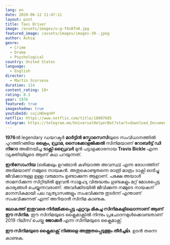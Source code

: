 ```yaml
---
lang: en
date: 2020-06-12 11:47:11
layout: post
title: Taxi Driver
image: /assets/images/u-g-f4s8fn0.jpg
featured_image: /assets/images/images-39-.jpeg
author: Ashiq
genre:
  - Crime
  - Drama
  - Psychological
country: United States
language:
  - English
director:
  - Martin Scorsese
duration: 114
content_rating: 18+
rating: 8.3
year: 1976
featured: true
imageshadow: true
youtubeId: cujiHDeqnHY
netflix: https://www.netflix.com/title/18907685
telegram: https://telegram.me/UniversalHelperBot?start=download_Document_407
---
```

**1976**ൽ legendary ഡയറക്ടർ **മാർട്ടിൻ സ്കോസെസി**യുടെ സംവിധാനത്തിൽ പുറത്തിറങ്ങിയ **ക്രൈം, ഡ്രാമ, സൈക്കോളജിക്കൽ**  സിനിമയാണ് **റോബർട്ട് ഡി നിറോ** അഭിനയിച്ച **ടാക്സി ഡ്രൈവർ** മുൻ പട്ടാളക്കാരനായ **Travis Bickle** എന്ന വ്യക്തിയിലൂടെ ആണ് കഥ പറയുന്നത്.

**ഇൻസോംനിയ** (ഒരിക്കലും ഉറങ്ങാൻ കഴിയാത്ത അവസ്ഥ) എന്ന രോഗത്തിന് അടിമയാണ് നമ്മുടെ നായകൻ. അതുകൊണ്ടുതന്നെ രാത്രി മാത്രം ടാക്സി ഓടിച്ചു ജീവിക്കാനുള്ള ഉള്ള വരുമാനം ഉണ്ടാക്കുന്ന ആളാണ്. പക്ഷേ അയാൾ താമസിക്കുന്ന  സിറ്റിയിൽ മുഴുവൻ സാമൂഹ്യ വിരുദ്ധരും ഗുണ്ടകളും മറ്റ് മോശപ്പെട്ട കാര്യങ്ങൾ ചെയ്യുന്നവരാണ്. അവർക്കിടയിൽ ജീവിക്കുന്ന നമ്മുടെ നായകന് മാനസികമായി പല വ്യത്യാസങ്ങളും സംഭവിക്കുന്നു തുടർന്ന് എന്താണ് സംഭവിക്കുന്നത് എന്ന് അറിയാൻ സിനിമ കാണുക.

**ലോകത്ത് ഇതുവരെ നിർമ്മിക്കപ്പെട്ട ഏറ്റവും മികച്ച സിനിമകളിലൊന്നാണ് ആണ് ഈ സിനിമ.** ഈ സിനിമയുടെ ക്ലൈമാക്സിൽ നിന്നും പ്രചോദനമുൾക്കൊണ്ടതാണ് 2019 റിലീസ് ചെയ്ത **ജോക്കർ** എന്ന സിനിമയുടെ ക്ലൈമാക്സ്.

**ഈ സിനിമയുടെ ക്ലൈമാക്സ് നിങ്ങളെ അത്ഭുതപ്പെടുത്തും തീർച്ച👍**. ഉടൻ തന്നെ കാണുക.
